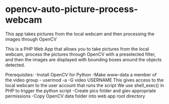 # opencv-auto-picture-process-webcam
This app takes pictures from the local webcam and then processing the images through OpenCV


This is a PHP Web App that allows you to take pictures from the local webcam, process the pictures through OpenCV with a preselected filter, and then the images are displayed with bounding boxes around the objects detected.

Prerequisites:
  -Install OpenCV for Python
  -Make www-data a member of the video group - usermod -a -G video USERNAME
    This gives access to the local webcam to the user account that runs the script
    We use shell_exec() in PHP to trigger the python script
  -Create pics folder and giev appropriate permissions
  -Copy OpenCV data folder into web app root directory
